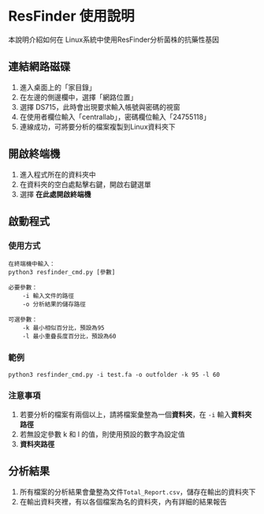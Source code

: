 # ResFinder 使用說明

本說明介紹如何在 Linux系統中使用ResFinder分析菌株的抗藥性基因

## 連結網路磁碟

 1. 進入桌面上的「家目錄」
 2. 在左邊的側邊欄中，選擇「網路位置」
 3. 選擇 DS715，此時會出現要求輸入帳號與密碼的視窗
 4. 在使用者欄位輸入「centrallab」，密碼欄位輸入「24755118」
 5. 連線成功，可將要分析的檔案複製到Linux資料夾下

## 開啟終端機

 1. 進入程式所在的資料夾中
 2. 在資料夾的空白處點擊右鍵，開啟右鍵選單
 3. 選擇 **在此處開啟終端機**

## 啟動程式
### 使用方式
```
在終端機中輸入：
python3 resfinder_cmd.py [參數]

必要參數：
	-i 輸入文件的路徑
	-o 分析結果的儲存路徑
	
可選參數：
	-k 最小相似百分比，預設為95
	-l 最小重疊長度百分比，預設為60
```

### 範例
```
python3 resfinder_cmd.py -i test.fa -o outfolder -k 95 -l 60
```
### 注意事項

 1. 若要分析的檔案有兩個以上，請將檔案彙整為一個**資料夾**，在 ``-i`` 輸入**資料夾路徑**
 2. 若無設定參數 k 和 l 的值，則使用預設的數字為設定值
 3. **資料夾路徑**

## 分析結果

 1. 所有檔案的分析結果會彙整為文件``Total_Report.csv``，儲存在輸出的資料夾下
 2. 在輸出資料夾裡，有以各個檔案為名的資料夾，內有詳細的結果報告




<!--stackedit_data:
eyJoaXN0b3J5IjpbODU4Njk3MzgyLC0xNTAxNzIyMjUzLC0yMT
AxMjA5OTc5LC0xMTYyMjA4NzkxLDQ0NDM3MjA1NCwtMzI4MTEz
MTgsNzcwMzM2Nzg2LDE0OTQ2NzA1ODAsLTYxODMxNzQ2Miw1Nj
A0NTM2NTksLTEzNzIwMTg1MzcsLTEyMzc5NjcxMjksLTg1NzUw
MTY3MywtMTQzNDUzMzg2OSwtMTQ0NTExODM0NiwxMTg4MTg0OD
IsMTE4MzcwMjUxOCwxMjk4NjU3NTI1XX0=
-->